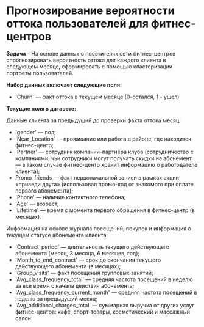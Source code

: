 # Прогнозирование вероятности оттока пользователей для фитнес-центров  

**Задача** - На основе данных о посетителях сети фитнес-центров спрогнозировать вероятность оттока для каждого клиента в следующем месяце, сформировать с помощью кластеризации портреты пользователей.  

**Набор данных включает следующие поля:**

- 'Churn' — факт оттока в текущем месяце (0-остался, 1 - ушел)  

**Текущие поля в датасете:**  

Данные клиента за предыдущий до проверки факта оттока месяц:  

- 'gender' — пол;  
- 'Near_Location' — проживание или работа в районе, где находится фитнес-центр;  
- 'Partner' — сотрудник компании-партнёра клуба (сотрудничество с компаниями, чьи сотрудники могут получать скидки на абонемент — в таком случае фитнес-центр хранит информацию о работодателе клиента);  
- Promo_friends — факт первоначальной записи в рамках акции «приведи друга» (использовал промо-код от знакомого при оплате первого абонемента);  
- 'Phone' — наличие контактного телефона;  
- 'Age' — возраст;  
- 'Lifetime' — время с момента первого обращения в фитнес-центр (в месяцах).  

Информация на основе журнала посещений, покупок и информация о текущем статусе абонемента клиента:  

- 'Contract_period' — длительность текущего действующего абонемента (месяц, 3 месяца, 6 месяцев, год);  
- 'Month_to_end_contract' — срок до окончания текущего действующего абонемента (в месяцах);   
- 'Group_visits' — факт посещения групповых занятий;  
- 'Avg_class_frequency_total' — средняя частота посещений в неделю за все время с начала действия абонемента;  
- 'Avg_class_frequency_current_month' — средняя частота посещений в неделю за предыдущий месяц;  
- 'Avg_additional_charges_total' — суммарная выручка от других услуг фитнес-центра: кафе, спорт-товары, косметический и массажный салон.
